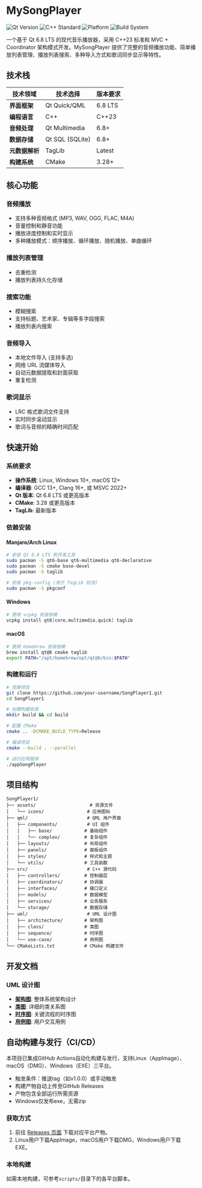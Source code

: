 # MySongPlayer 

![Qt Version](https://img.shields.io/badge/Qt-6.8%20LTS-green.svg)
![C++ Standard](https://img.shields.io/badge/C++-23-blue.svg)
![Platform](https://img.shields.io/badge/Platform-Linux%20|%20Windows%20|%20macOS-lightgray.svg)
![Build System](https://img.shields.io/badge/Build-CMake-orange.svg)

一个基于 Qt 6.8 LTS 的现代音乐播放器，采用 C++23 标准和 MVC + Coordinator 架构模式开发。MySongPlayer 提供了完整的音频播放功能、简单播放列表管理、播放列表搜索、多种导入方式和歌词同步显示等特性。

##  技术栈

| 技术领域 | 技术选择 | 版本要求 |
|---------|---------|---------|
| **界面框架** | Qt Quick/QML | 6.8 LTS |
| **编程语言** | C++ | C++23 |
| **音频处理** | Qt Multimedia | 6.8+ |
| **数据存储** | Qt SQL (SQLite) | 6.8+ |
| **元数据解析** | TagLib | Latest |
| **构建系统** | CMake | 3.28+ |

##  核心功能

###  音频播放
- 支持多种音频格式 (MP3, WAV, OGG, FLAC, M4A)
- 音量控制和静音功能
- 播放进度控制和实时显示
- 多种播放模式：顺序播放、循环播放、随机播放、单曲循环

###  播放列表管理
- 去重检测
- 播放列表持久化存储

### 搜索功能
- 模糊搜索
- 支持标题、艺术家、专辑等多字段搜索
- 播放列表内搜索

###  音频导入
- 本地文件导入 (支持多选)
- 网络 URL 流媒体导入
- 自动元数据提取和封面获取
- 重复检测

###  歌词显示
- LRC 格式歌词文件支持
- 实时同步滚动显示
- 歌词与音频的精确时间匹配

##  快速开始

### 系统要求

- **操作系统**: Linux, Windows 10+, macOS 12+
- **编译器**: GCC 13+, Clang 16+, 或 MSVC 2022+
- **Qt 版本**: Qt 6.8 LTS 或更高版本
- **CMake**: 3.28 或更高版本
- **TagLib**: 最新版本

### 依赖安装

#### Manjaro/Arch Linux
```bash
# 安装 Qt 6.8 LTS 和开发工具
sudo pacman -S qt6-base qt6-multimedia qt6-declarative
sudo pacman -S cmake base-devel
sudo pacman -S taglib

# 安装 pkg-config (用于 TagLib 检测)
sudo pacman -S pkgconf
```

#### Windows
```powershell
# 使用 vcpkg 安装依赖
vcpkg install qt6[core,multimedia,quick] taglib
```

#### macOS
```bash
# 使用 Homebrew 安装依赖
brew install qt@6 cmake taglib
export PATH="/opt/homebrew/opt/qt@6/bin:$PATH"
```

### 构建和运行

```bash
# 克隆项目
git clone https://github.com/your-username/SongPlayer1.git
cd SongPlayer1

# 创建构建目录
mkdir build && cd build

# 配置 CMake
cmake .. -DCMAKE_BUILD_TYPE=Release

# 编译项目
cmake --build . --parallel

# 运行应用程序
./appSongPlayer
```

##  项目结构

```
SongPlayer1/
├── assets/                    # 资源文件
│   └── icons/                # 应用图标
├── qml/                      # QML 用户界面
│   ├── components/           # UI 组件
│   │   ├── base/            # 基础组件
│   │   └── complex/         # 复杂组件
│   ├── layouts/             # 布局组件
│   ├── panels/              # 面板组件
│   ├── styles/              # 样式和主题
│   └── utils/               # 工具函数
├── src/                      # C++ 源代码
│   ├── controllers/         # 控制器层
│   ├── coordinators/        # 协调器
│   ├── interfaces/          # 接口定义
│   ├── models/              # 数据模型
│   ├── services/            # 业务服务
│   └── storage/             # 数据存储
├── uml/                      # UML 设计图
│   ├── architecture/        # 架构图
│   ├── class/               # 类图
│   ├── sequence/            # 时序图
│   └── use-case/            # 用例图
└── CMakeLists.txt           # CMake 构建文件
```

## 开发文档

### UML 设计图
- **[架构图](uml/architecture/)**: 整体系统架构设计
- **[类图](uml/class/)**: 详细的类关系图
- **[时序图](uml/sequence/)**: 关键流程的时序图
- **[用例图](uml/use-case/)**: 用户交互用例

## 自动构建与发行（CI/CD）

本项目已集成GitHub Actions自动化构建与发行，支持Linux（AppImage）、macOS（DMG）、Windows（EXE）三平台。

- 触发条件：推送tag（如v1.0.0）或手动触发
- 构建产物自动上传至GitHub Releases
- 产物包含全部运行所需资源
- Windows仅发布exe，无需zip

### 获取方式

1. 前往 [Releases 页面](https://github.com/你的仓库名/MySongPlayer/releases) 下载对应平台产物。
2. Linux用户下载AppImage，macOS用户下载DMG，Windows用户下载EXE。

### 本地构建

如需本地构建，可参考`scripts/`目录下的各平台脚本。



